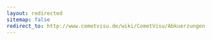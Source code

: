 ```yaml
---
layout: redirected
sitemap: false
redirect_to: http://www.cometvisu.de/wiki/CometVisu/Abkuerzungen
---
```



